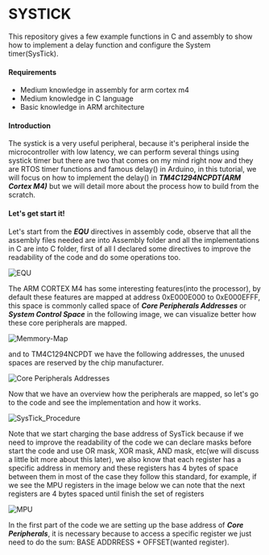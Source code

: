 # SYSTICK
This repository gives a few example functions in C and assembly to show how to implement a delay function and configure the System timer(SysTick).

#### Requirements

- Medium knowledge in assembly for arm cortex m4
- Medium knowledge in C language
- Basic knowledge in ARM architecture

#### Introduction

The systick is a very useful peripheral, because it's peripheral inside the microcontroller with low latency, we can perform several things using systick timer but there are two that comes on my mind right now and they are RTOS timer functions and famous delay() in Arduino, in this tutorial, we will focus on how to implement the delay() in ***TM4C1294NCPDT(ARM Cortex M4)*** but we will detail more about the process how to build from the scratch.

#### Let's get start it!

Let's start from the ***EQU*** directives in assembly code, observe that all the assembly files needed are into Assembly folder and all the implementations in C are into C folder, first of all I declared some directives to improve the readability of the code and do some operations too.

![EQU](https://user-images.githubusercontent.com/48101913/88448541-ff842080-ce0c-11ea-8006-16e806b403cc.JPG)

The ARM CORTEX M4 has some interesting features(into the processor), by default these features are mapped at address 0xE000E000 to 0xE000EFFF, this space is commonly called space of ***Core Peripherals Addresses*** or ***System Control Space*** in the following image, we can visualize better how these core peripherals are mapped.

![Memmory-Map](https://user-images.githubusercontent.com/48101913/88449827-2a27a680-ce18-11ea-9aeb-c64620e11a45.JPG)

and to TM4C1294NCPDT we have the following addresses, the unused spaces are reserved by the chip manufacturer.

![Core Peripherals Addresses](https://user-images.githubusercontent.com/48101913/88450511-83de9f80-ce1d-11ea-9343-5ebc643492d4.JPG)

Now that we have an overview how the peripherals are mapped, so let's go to the code and see the implementation and how it works.

![SysTick_Procedure](https://user-images.githubusercontent.com/48101913/88466126-369f1400-ce97-11ea-8459-3f221728d656.JPG)

Note that we start charging the base address of SysTick because if we need to improve the readability of the code we can declare masks before start the code and use OR mask, XOR mask, AND mask, etc(we will discuss a little bit more about this later), we also know that each register has a specific address in memory and these registers has 4 bytes of space between them in most of the case they follow this standard, for example, if we see the MPU registers in the image below we can note that the next registers are 4 bytes spaced until finish the set of registers

![MPU](https://user-images.githubusercontent.com/48101913/88466608-13c32e80-ce9c-11ea-9dfc-d5881d833414.JPG)

In the first part of the code we are setting up the base address of ***Core Peripherals***, it is necessary because to access a specific register we just need to do the sum: BASE ADDRRESS + OFFSET(wanted register).




